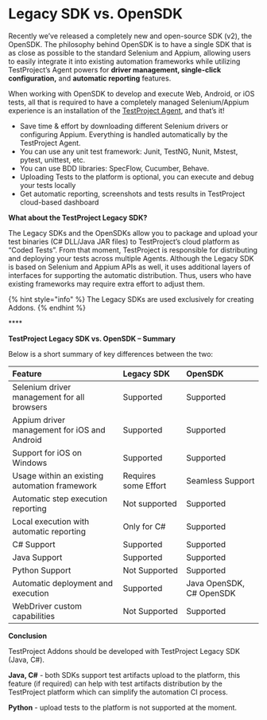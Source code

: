 # Legacy SDK vs. OpenSDK

Recently we’ve released a completely new and open-source SDK \(v2\), the OpenSDK. The philosophy behind OpenSDK is to have a single SDK that is as close as possible to the standard Selenium and Appium, allowing users to easily integrate it into existing automation frameworks while utilizing TestProject’s Agent powers for **driver management, single-click configuration,** and **automatic reporting** features.

When working with OpenSDK to develop and execute Web, Android, or iOS tests, all that is required to have a completely managed Selenium/Appium experience is an installation of the [TestProject Agent](https://docs.testproject.io/testproject-agents/what-is-a-testproject-agent), and that’s it!

* Save time & effort by downloading different Selenium drivers or configuring Appium. Everything is handled automatically by the TestProject Agent.
* You can use any unit test framework: Junit, TestNG, Nunit, Mstest, pytest, unittest, etc.
* You can use BDD libraries: SpecFlow, Cucumber, Behave.
* Uploading Tests to the platform is optional, you can execute and debug your tests locally 
* Get automatic reporting, screenshots and tests results in TestProject cloud-based dashboard

**What about the TestProject Legacy SDK?**

The Legacy SDKs and the OpenSDKs allow you to package and upload your test binaries \(C\# DLL/Java JAR files\) to TestProject’s cloud platform as “Coded Tests”. From that moment, TestProject is responsible for distributing and deploying your tests across multiple Agents. Although the Legacy SDK is based on Selenium and Appium APIs as well, it uses additional layers of interfaces for supporting the automatic distribution. Thus, users who have existing frameworks may require extra effort to adjust them.

{% hint style="info" %}
The Legacy SDKs are used exclusively for creating Addons.
{% endhint %}

\*\*\*\*

**TestProject Legacy SDK vs. OpenSDK  – Summary**

Below is a short summary of key differences between the two:

| **Feature** |  **Legacy SDK** | **OpenSDK** |
| :--- | :--- | :--- |
| Selenium driver management for all browsers | Supported | Supported |
| Appium driver management for iOS and Android | Supported | Supported |
| Support for iOS on Windows | Supported | Supported |
| Usage within an existing automation framework | Requires some Effort | Seamless Support |
| Automatic step execution reporting | Not supported | Supported |
| Local execution with automatic reporting | Only for C\# | Supported |
| C\# Support | Supported | Supported |
| Java Support | Supported | Supported |
| Python Support | Not Supported | Supported |
| Automatic deployment and execution | Supported | Java OpenSDK, C\# OpenSDK  |
| WebDriver custom capabilities | Not Supported | Supported |

**Conclusion**

TestProject Addons should be developed with TestProject Legacy SDK \(Java, C\#\).

**Java, C\#** - both SDKs support test artifacts upload to the platform, this feature \(if required\) can help with test artifacts distribution by the TestProject platform which can simplify the automation CI process.  

**Python**  - upload tests to the platform is not supported at the moment. 

